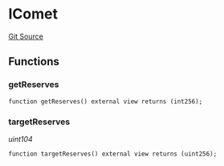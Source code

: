 # IComet
[Git Source](https://github.com/larrythecucumber321/protocol/blob/aabf2c9d4120808940fb3be9193cb66ea71ac351/contracts/plugins/assets/compoundv3/vendor/IComet.sol)


## Functions
### getReserves


```solidity
function getReserves() external view returns (int256);
```

### targetReserves

*uint104*


```solidity
function targetReserves() external view returns (uint256);
```

